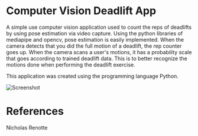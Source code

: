 # Computer Vision Deadlift App

A simple use computer vision application used to count the reps of deadlifts by using pose estimation via video capture. Using the python libraries of mediapipe and opencv, pose estimation is easily implemented. When the camera detects that you did the full motion of a deadlift, the rep counter goes up. When the camera scans a user's motions, it has a probability scale that goes according to trained deadlift data. This is to better recognize the motions done when performing the deadlift exercise. 

This application was created using the programming language Python.

![Screenshot](screenshot.png)

# References 
Nicholas Renotte
